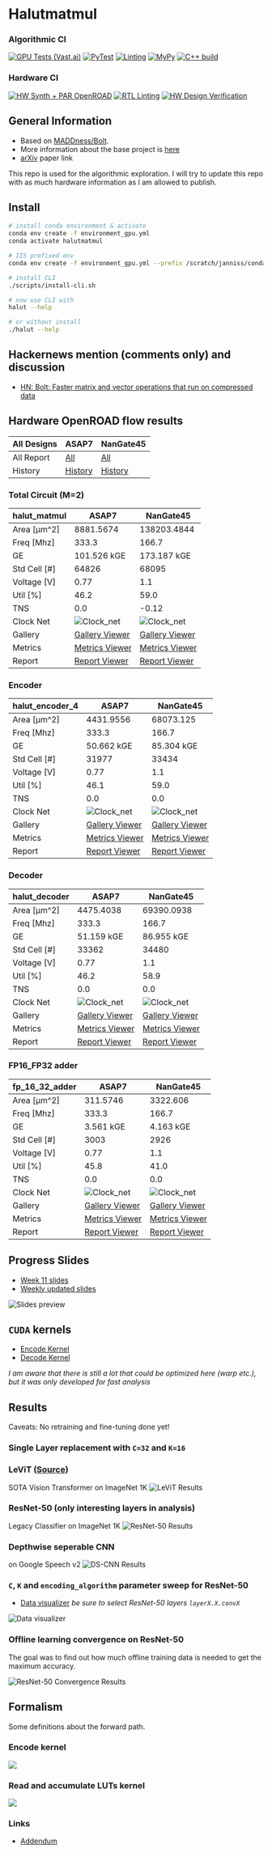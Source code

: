 # Halutmatmul

### Algorithmic CI
[![GPU Tests (Vast.ai)](https://github.com/joennlae/halutmatmul/actions/workflows/gpu_tests.yaml/badge.svg)](https://github.com/joennlae/halutmatmul/actions/workflows/gpu_tests.yaml)
[![PyTest](https://github.com/joennlae/halutmatmul/actions/workflows/python_testing.yaml/badge.svg)](https://github.com/joennlae/halutmatmul/actions/workflows/python_testing.yaml)
[![Linting](https://github.com/joennlae/halutmatmul/actions/workflows/linting.yaml/badge.svg)](https://github.com/joennlae/halutmatmul/actions/workflows/linting.yaml)
[![MyPy](https://github.com/joennlae/halutmatmul/actions/workflows/python_mypy.yaml/badge.svg)](https://github.com/joennlae/halutmatmul/actions/workflows/python_mypy.yaml)
[![C++ build](https://github.com/joennlae/halutmatmul/actions/workflows/cpp_testing.yaml/badge.svg)](https://github.com/joennlae/halutmatmul/actions/workflows/cpp_testing.yaml)

### Hardware CI

[![HW Synth + PAR OpenROAD](https://github.com/joennlae/halutmatmul/actions/workflows/hw_openroad.yaml/badge.svg)](https://github.com/joennlae/halutmatmul/actions/workflows/hw_openroad.yaml)
[![RTL Linting](https://github.com/joennlae/halutmatmul/actions/workflows/hw_linting.yaml/badge.svg)](https://github.com/joennlae/halutmatmul/actions/workflows/hw_linting.yaml)
[![HW Design Verification](https://github.com/joennlae/halutmatmul/actions/workflows/hw_dv.yaml/badge.svg)](https://github.com/joennlae/halutmatmul/actions/workflows/hw_dv.yaml)


## General Information

* Based on [MADDness/Bolt](https://github.com/dblalock/bolt).
* More information about the base project is [here](maddness/README.md)
* [arXiv](https://arxiv.org/abs/2106.10860) paper link

This repo is used for the algorithmic exploration. I will try to update this repo with as much hardware information as I am allowed to publish.

## Install

```bash
# install conda environment & activate
conda env create -f environment_gpu.yml
conda activate halutmatmul

# IIS prefixed env
conda env create -f environment_gpu.yml --prefix /scratch/janniss/conda/halutmatmul_gpu

# install CLI
./scripts/install-cli.sh

# now use CLI with
halut --help

# or without install
./halut --help
```

## Hackernews mention (comments only) and discussion

* [HN: Bolt: Faster matrix and vector operations that run on compressed data](https://news.ycombinator.com/item?id=31792206)

## Hardware OpenROAD flow results

| All Designs    | ASAP7         | NanGate45      |
| -------------  | ------------- | -------------  |
| All Report     | [All](https://github.com/joennlae/halutmatmul-openroad-reports/tree/main/latest/asap7)  |  [All](https://github.com/joennlae/halutmatmul-openroad-reports/tree/main/latest/nangate45)  |
| History        | [History](https://github.com/joennlae/halutmatmul-openroad-reports/tree/main/history/asap7)  | [History](https://github.com/joennlae/halutmatmul-openroad-reports/tree/main/history/nangate45)  |

### Total Circuit (M=2)
| halut_matmul         | ASAP7         | NanGate45      |
| -------------  | ------------- | -------------  |
| Area [μm^2]    | 8881.5674  | 138203.4844 |
| Freq [Mhz]     | 333.3 | 166.7 |
| GE             | 101.526 kGE | 173.187 kGE |
| Std Cell [#]   | 64826 | 68095 | 
| Voltage [V]    |  0.77         | 1.1             |
| Util [%]       | 46.2 | 59.0 | 
| TNS            | 0.0   | -0.12 |
| Clock Net      | ![Clock_net](https://raw.githubusercontent.com/joennlae/halutmatmul-openroad-reports/main/latest/asap7/halut_matmul/reports/asap7/halut_matmul/base/final_clocks.webp.png)  | ![Clock_net](https://raw.githubusercontent.com/joennlae/halutmatmul-openroad-reports/main/latest/nangate45/halut_matmul/reports/nangate45/halut_matmul/base/final_clocks.webp)  |
| Gallery        | [Gallery Viewer](https://htmlpreview.github.io/?https://github.com/joennlae/halutmatmul-openroad-reports/blob/main/latest/asap7/halut_matmul/reports/report-gallery-halut_matmul.html)  | [Gallery Viewer](https://htmlpreview.github.io/?https://github.com/joennlae/halutmatmul-openroad-reports/blob/main/latest/nangate45/halut_matmul/reports/report-gallery-halut_matmul.html)  |
| Metrics        | [Metrics Viewer](https://htmlpreview.github.io/?https://github.com/joennlae/halutmatmul-openroad-reports/blob/main/latest/asap7/halut_matmul/metrics.html)  |  [Metrics Viewer](https://htmlpreview.github.io/?https://github.com/joennlae/halutmatmul-openroad-reports/blob/main/latest/nangate45/halut_matmul/metrics.html)  |
| Report         | [Report Viewer](https://htmlpreview.github.io/?https://github.com/joennlae/halutmatmul-openroad-reports/blob/main/latest/asap7/halut_matmul/reports/report-table.html)  | [Report Viewer](https://htmlpreview.github.io/?https://github.com/joennlae/halutmatmul-openroad-reports/blob/main/latest/nangate45/halut_matmul/reports/report-table.html)  |


### Encoder
| halut_encoder_4         | ASAP7         | NanGate45      |
| -------------  | ------------- | -------------  |
| Area [μm^2]    | 4431.9556  | 68073.125 |
| Freq [Mhz]     | 333.3 | 166.7 |
| GE             | 50.662 kGE | 85.304 kGE |
| Std Cell [#]   | 31977 | 33434 | 
| Voltage [V]    |  0.77         | 1.1             |
| Util [%]       | 46.1 | 59.0 | 
| TNS            | 0.0   | 0.0 |
| Clock Net      | ![Clock_net](https://raw.githubusercontent.com/joennlae/halutmatmul-openroad-reports/main/latest/asap7/halut_encoder_4/reports/asap7/halut_encoder_4/base/final_clocks.webp.png)  | ![Clock_net](https://raw.githubusercontent.com/joennlae/halutmatmul-openroad-reports/main/latest/nangate45/halut_encoder_4/reports/nangate45/halut_encoder_4/base/final_clocks.webp)  |
| Gallery        | [Gallery Viewer](https://htmlpreview.github.io/?https://github.com/joennlae/halutmatmul-openroad-reports/blob/main/latest/asap7/halut_encoder_4/reports/report-gallery-halut_encoder_4.html)  | [Gallery Viewer](https://htmlpreview.github.io/?https://github.com/joennlae/halutmatmul-openroad-reports/blob/main/latest/nangate45/halut_encoder_4/reports/report-gallery-halut_encoder_4.html)  |
| Metrics        | [Metrics Viewer](https://htmlpreview.github.io/?https://github.com/joennlae/halutmatmul-openroad-reports/blob/main/latest/asap7/halut_encoder_4/metrics.html)  |  [Metrics Viewer](https://htmlpreview.github.io/?https://github.com/joennlae/halutmatmul-openroad-reports/blob/main/latest/nangate45/halut_encoder_4/metrics.html)  |
| Report         | [Report Viewer](https://htmlpreview.github.io/?https://github.com/joennlae/halutmatmul-openroad-reports/blob/main/latest/asap7/halut_encoder_4/reports/report-table.html)  | [Report Viewer](https://htmlpreview.github.io/?https://github.com/joennlae/halutmatmul-openroad-reports/blob/main/latest/nangate45/halut_encoder_4/reports/report-table.html)  |


### Decoder
| halut_decoder         | ASAP7         | NanGate45      |
| -------------  | ------------- | -------------  |
| Area [μm^2]    | 4475.4038  | 69390.0938 |
| Freq [Mhz]     | 333.3 | 166.7 |
| GE             | 51.159 kGE | 86.955 kGE |
| Std Cell [#]   | 33362 | 34480 | 
| Voltage [V]    |  0.77         | 1.1             |
| Util [%]       | 46.2 | 58.9 | 
| TNS            | 0.0   | 0.0 |
| Clock Net      | ![Clock_net](https://raw.githubusercontent.com/joennlae/halutmatmul-openroad-reports/main/latest/asap7/halut_decoder/reports/asap7/halut_decoder/base/final_clocks.webp.png)  | ![Clock_net](https://raw.githubusercontent.com/joennlae/halutmatmul-openroad-reports/main/latest/nangate45/halut_decoder/reports/nangate45/halut_decoder/base/final_clocks.webp)  |
| Gallery        | [Gallery Viewer](https://htmlpreview.github.io/?https://github.com/joennlae/halutmatmul-openroad-reports/blob/main/latest/asap7/halut_decoder/reports/report-gallery-halut_decoder.html)  | [Gallery Viewer](https://htmlpreview.github.io/?https://github.com/joennlae/halutmatmul-openroad-reports/blob/main/latest/nangate45/halut_decoder/reports/report-gallery-halut_decoder.html)  |
| Metrics        | [Metrics Viewer](https://htmlpreview.github.io/?https://github.com/joennlae/halutmatmul-openroad-reports/blob/main/latest/asap7/halut_decoder/metrics.html)  |  [Metrics Viewer](https://htmlpreview.github.io/?https://github.com/joennlae/halutmatmul-openroad-reports/blob/main/latest/nangate45/halut_decoder/metrics.html)  |
| Report         | [Report Viewer](https://htmlpreview.github.io/?https://github.com/joennlae/halutmatmul-openroad-reports/blob/main/latest/asap7/halut_decoder/reports/report-table.html)  | [Report Viewer](https://htmlpreview.github.io/?https://github.com/joennlae/halutmatmul-openroad-reports/blob/main/latest/nangate45/halut_decoder/reports/report-table.html)  |


### FP16_FP32 adder
| fp_16_32_adder         | ASAP7         | NanGate45      |
| -------------  | ------------- | -------------  |
| Area [μm^2]    | 311.5746  | 3322.606 |
| Freq [Mhz]     | 333.3 | 166.7 |
| GE             | 3.561 kGE | 4.163 kGE |
| Std Cell [#]   | 3003 | 2926 | 
| Voltage [V]    |  0.77         | 1.1             |
| Util [%]       | 45.8 | 41.0 | 
| TNS            | 0.0   | 0.0 |
| Clock Net      | ![Clock_net](https://raw.githubusercontent.com/joennlae/halutmatmul-openroad-reports/main/latest/asap7/fp_16_32_adder/reports/asap7/fp_16_32_adder/base/final_clocks.webp.png)  | ![Clock_net](https://raw.githubusercontent.com/joennlae/halutmatmul-openroad-reports/main/latest/nangate45/fp_16_32_adder/reports/nangate45/fp_16_32_adder/base/final_clocks.webp)  |
| Gallery        | [Gallery Viewer](https://htmlpreview.github.io/?https://github.com/joennlae/halutmatmul-openroad-reports/blob/main/latest/asap7/fp_16_32_adder/reports/report-gallery-fp_16_32_adder.html)  | [Gallery Viewer](https://htmlpreview.github.io/?https://github.com/joennlae/halutmatmul-openroad-reports/blob/main/latest/nangate45/fp_16_32_adder/reports/report-gallery-fp_16_32_adder.html)  |
| Metrics        | [Metrics Viewer](https://htmlpreview.github.io/?https://github.com/joennlae/halutmatmul-openroad-reports/blob/main/latest/asap7/fp_16_32_adder/metrics.html)  |  [Metrics Viewer](https://htmlpreview.github.io/?https://github.com/joennlae/halutmatmul-openroad-reports/blob/main/latest/nangate45/fp_16_32_adder/metrics.html)  |
| Report         | [Report Viewer](https://htmlpreview.github.io/?https://github.com/joennlae/halutmatmul-openroad-reports/blob/main/latest/asap7/fp_16_32_adder/reports/report-table.html)  | [Report Viewer](https://htmlpreview.github.io/?https://github.com/joennlae/halutmatmul-openroad-reports/blob/main/latest/nangate45/fp_16_32_adder/reports/report-table.html)  |

## Progress Slides

* [Week 11 slides](https://github.com/joennlae/halutdata/raw/master/slides/week_11.pdf)
* [Weekly updated slides](http://jsdev.vsos.ethz.ch/maddness/progress-slides.pdf)

![Slides preview](https://github.com/joennlae/halutdata/raw/master/slides/week_11.gif)

## `CUDA` kernels

* [Encode Kernel](src/python/halutmatmul/cuda/kernels/encode.cu)
* [Decode Kernel](src/python/halutmatmul/cuda/kernels/read_acc_lut.cu)

_I am aware that there is still a lot that could be optimized here (warp etc.), but it was only developed for fast analysis_

## Results

Caveats: No retraining and fine-tuning done yet!
### Single Layer replacement with `C=32` and `K=16`

### LeViT ([Source](https://github.com/facebookresearch/LeViT))

SOTA Vision Transformer on ImageNet 1K
![LeViT Results](https://github.com/joennlae/halutdata/raw/master/figures/levit.png)

### ResNet-50 (only interesting layers in analysis)
Legacy Classifier on ImageNet 1K
![ResNet-50 Results](https://github.com/joennlae/halutdata/raw/master/figures/resnet-50.png)

### Depthwise seperable CNN
on Google Speech v2
![DS-CNN Results](https://github.com/joennlae/halutdata/raw/master/figures/dscnn.png)


### `C`, `K` and `encoding_algorithm` parameter sweep for ResNet-50

* [Data visualizer](http://jsdev.vsos.ethz.ch/halut/)
_be sure to select ResNet-50 layers `layerX.X.convX`_

![Data visualizer](https://github.com/joennlae/halutdata/raw/master/figures/halut_viewer.png)
### Offline learning convergence on ResNet-50

The goal was to find out how much offline training data is needed to get the maximum accuracy.

![ResNet-50 Convergence Results](https://github.com/joennlae/halutdata/raw/master/figures/all_layers.png)

## Formalism

Some definitions about the forward path.

### Encode kernel
![](docs/images/encode_kernel.png)
### Read and accumulate LUTs kernel
![](docs/images/read_acc_lut_kernel.png)
### Links

* [Addendum](docs/addendum.md)